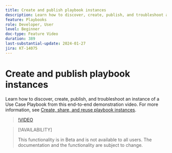 ```yaml
---
title: Create and publish playbook instances
description: Learn how to discover, create, publish, and troubleshoot an instance of a Use Case Playbook from this end-to-end demonstration video.
feature: Playbooks
role: Developer, User
level: Beginner
doc-type: Feature Video
duration: 389
last-substantial-update: 2024-01-27
jira: KT-14075
---
```


# Create and publish playbook instances

Learn how to discover, create, publish, and troubleshoot an instance of a Use Case Playbook from this end-to-end demonstration video. For more information, see [Create, share, and reuse playbook instances](https://experienceleague.adobe.com/docs/experience-platform/use-case-playbooks/playbooks/create-share-reuse.html).

>[!VIDEO](https://video.tv.adobe.com/v/3427058/?learn=on)

>[!AVAILABILITY]
>
>This functionality is in Beta and is not available to all users. The documentation and the functionality are subject to change.